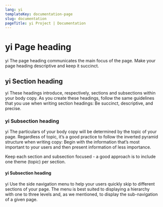 ```yaml
---
lang: yi
templateKey: documentation-page
slug: documentation
pageTitle: yi Project | Documentation
---
```


# yi Page heading

<p class="usa-intro"> 
yi The page heading communicates the main focus of the page. Make your page heading descriptive and keep it succinct.
</p>

## yi Section heading

yi These headings introduce, respectively, sections and subsections within your body copy. As you create these headings, follow the same guidelines that you use when writing section headings: Be succinct, descriptive, and precise.

### yi Subsection heading

yi The particulars of your body copy will be determined by the topic of your page. Regardless of topic, it’s a good practice to follow the inverted pyramid structure when writing copy: Begin with the information that’s most important to your users and then present information of less importance.

Keep each section and subsection focused - a good approach is to include one theme (topic) per section.

#### yi Subsection heading

yi Use the side navigation menu to help your users quickly skip to different sections of your page. The menu is best suited to displaying a hierarchy with one to three levels and, as we mentioned, to display the sub-navigation of a given page.
